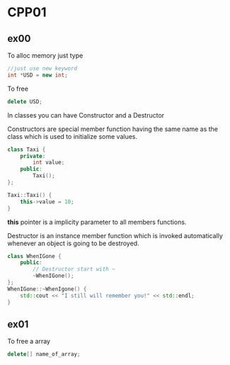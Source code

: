 # CPP01

## ex00

To alloc memory just type
```c++
//just use new keyword
int *USD = new int;
```
To free  
```c++
delete USD;
```


In classes you can have Constructor and a Destructor

Constructors are special member function having the same name as the class which is used to initialize some values.  
```c++
class Taxi {
    private:
        int value;    
    public:
        Taxi();
};

Taxi::Taxi() {
    this->value = 10;
}
```
**this** pointer is a implicity parameter to all members functions.  

Destructor is an instance member function which is invoked automatically whenever an object is going to be destroyed.  
```c++
class WhenIGone {
    public:
        // Destructor start with ~
        ~WhenIGone();
};
WhenIGone::~WhenIgone() {
    std::cout << "I still will remember you!" << std::endl;
}
```
## ex01

To free a array

```c++
delete[] name_of_array;
```
